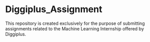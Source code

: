 # Diggiplus_Assignment
This repository is created exclusively for the purpose of submitting assignments related to the Machine Learning Internship offered by Diggiplus.
